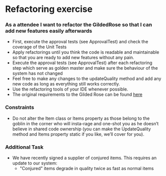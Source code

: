 # Refactoring exercise

### As a attendee I want to refactor the GildedRose so that I can add new features easily afterwards
* First, execute the approval tests (see ApprovalTest) and check the coverage of the Unit Tests 
* Apply refactorings until you think the code is readable and maintainable so that you are ready to add new features without any pain.
* Execute the approval tests (see ApprovalTest) after each refactoring step which serve as golden master and make sure the behaviour of the system has not changed
* Feel free to make any changes to the updateQuality method and add any new code as long as everything still works correctly. 
* Use the refactoring tools of your IDE whenever possible.
* The original requirements to the Gilded Rose can be found [here](https://github.com/NotMyself/GildedRose)

### Constraints
* Do not alter the Item class or Items property as those belong to the goblin in the corner who will insta-rage and one-shot you as he doesn’t believe in shared code ownership (you can make the UpdateQuality method and Items property static if you like, we’ll cover for you).

### Additional Task
* We have recently signed a supplier of conjured items. This requires an update to our system:
    * "Conjured" items degrade in quality twice as fast as normal items

